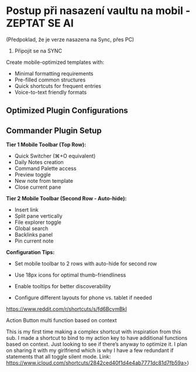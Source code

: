 
# Postup při nasazení vaultu na mobil - ZEPTAT SE AI  
(Předpoklad, že je verze nasazena na Sync, přes PC)
1. Připojit se na SYNC

Create mobile-optimized templates with:
- Minimal formatting requirements
- Pre-filled common structures
- Quick shortcuts for frequent entries
- Voice-to-text friendly formats

## Optimized Plugin Configurations

## Commander Plugin Setup

**Tier 1 Mobile Toolbar (Top Row):**
- Quick Switcher (⌘+O equivalent)
- Daily Notes creation
- Command Palette access
- Preview toggle
- New note from template
- Close current pane

**Tier 2 Mobile Toolbar (Second Row - Auto-hide):**
- Insert link
- Split pane vertically  
- File explorer toggle
- Global search
- Backlinks panel
- Pin current note

**Configuration Tips:**

- Set mobile toolbar to 2 rows with auto-hide for second row
    
- Use 18px icons for optimal thumb-friendliness
    
- Enable tooltips for better discoverability
    
- Configure different layouts for phone vs. tablet if needed


https://www.reddit.com/r/shortcuts/s/fd6BcvmBkI

Action Button multi function based on context

This is my first time making a complex shortcut with inspiration from this sub. I made a shortcut to bind to my action key to have additional functions based on context. Just looking to see if there’s anyway to optimize it. I plan on sharing it with my girlfriend which is why I have a few redundant if statements that all toggle silent mode. Link: https://www.icloud.com/shortcuts/2842ced40f1d4e4ab7771dc81d7fb59a>)